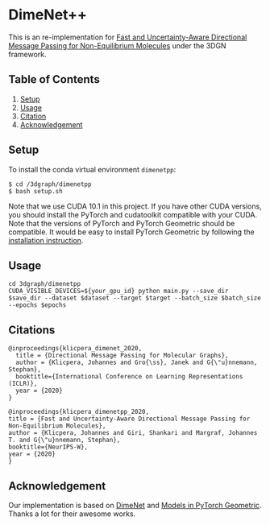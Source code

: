 # DimeNet++

This is an re-implementation for [Fast and Uncertainty-Aware Directional Message Passing for Non-Equilibrium Molecules](https://arxiv.org/abs/2011.14115) under the 3DGN framework.

## Table of Contents

1. [Setup](#setup)
1. [Usage](#usage)
1. [Citation](#citation)
1. [Acknowledgement](#acknowledgement)


## Setup

To install the conda virtual environment `dimenetpp`:
```shell script
$ cd /3dgraph/dimenetpp
$ bash setup.sh
```
Note that we use CUDA 10.1 in this project. If you have other CUDA versions, you should install the PyTorch and cudatoolkit compatible with your CUDA. Note that the versions of PyTorch and PyTorch Geometric should be compatible. It would be easy to install PyTorch Geometric by following the [installation instruction](https://pytorch-geometric.readthedocs.io/en/latest/notes/installation.html#).


## Usage
```shell script
cd 3dgraph/dimenetpp
CUDA_VISIBLE_DEVICES=${your_gpu_id} python main.py --save_dir $save_dir --dataset $dataset --target $target --batch_size $batch_size --epochs $epochs 
```
## Citations

```
@inproceedings{klicpera_dimenet_2020,
  title = {Directional Message Passing for Molecular Graphs},
  author = {Klicpera, Johannes and Gro{\ss}, Janek and G{\"u}nnemann, Stephan},
  booktitle={International Conference on Learning Representations (ICLR)},
  year = {2020}
}
```
```
@inproceedings{klicpera_dimenetpp_2020,
title = {Fast and Uncertainty-Aware Directional Message Passing for Non-Equilibrium Molecules},
author = {Klicpera, Johannes and Giri, Shankari and Margraf, Johannes T. and G{\"u}nnemann, Stephan},
booktitle={NeurIPS-W},
year = {2020}
}
```

## Acknowledgement
Our implementation is based on [DimeNet](https://github.com/klicperajo/dimenet) and [Models in PyTorch Geometric](https://github.com/rusty1s/pytorch_geometric/blob/master/torch_geometric/nn/models/dimenet.py). Thanks a lot for their awesome works.